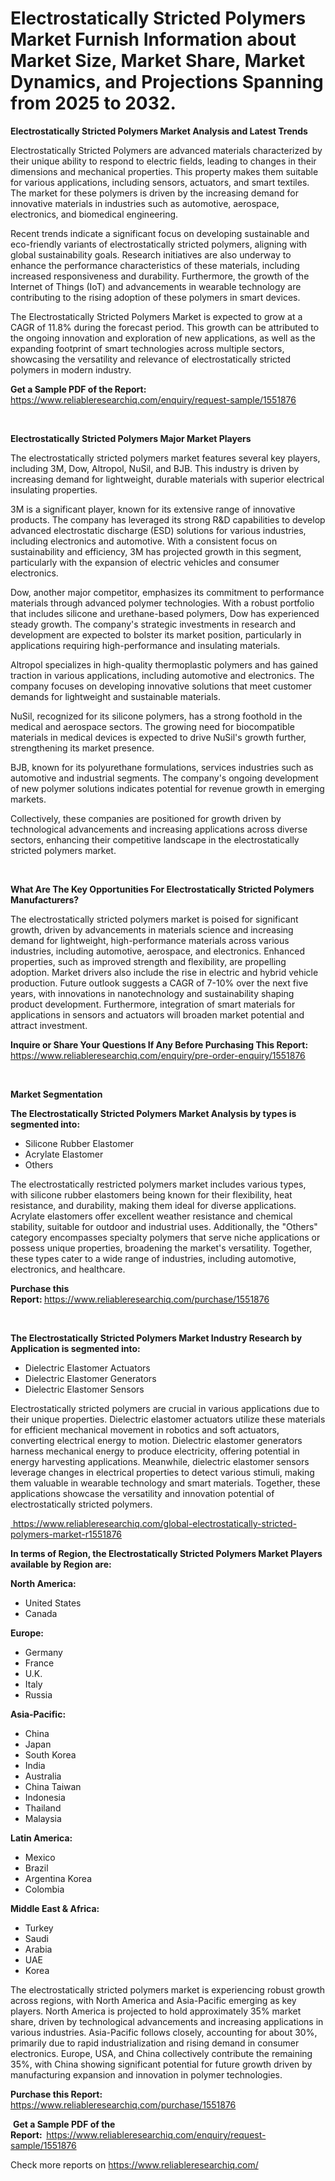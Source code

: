 <p><h1>Electrostatically Stricted Polymers Market Furnish Information about Market Size, Market Share, Market Dynamics, and Projections Spanning from 2025 to 2032.</h1></p><p><strong>Electrostatically Stricted Polymers Market Analysis and Latest Trends</strong></p>
<p><p>Electrostatically Stricted Polymers are advanced materials characterized by their unique ability to respond to electric fields, leading to changes in their dimensions and mechanical properties. This property makes them suitable for various applications, including sensors, actuators, and smart textiles. The market for these polymers is driven by the increasing demand for innovative materials in industries such as automotive, aerospace, electronics, and biomedical engineering.</p><p>Recent trends indicate a significant focus on developing sustainable and eco-friendly variants of electrostatically stricted polymers, aligning with global sustainability goals. Research initiatives are also underway to enhance the performance characteristics of these materials, including increased responsiveness and durability. Furthermore, the growth of the Internet of Things (IoT) and advancements in wearable technology are contributing to the rising adoption of these polymers in smart devices.</p><p>The Electrostatically Stricted Polymers Market is expected to grow at a CAGR of 11.8% during the forecast period. This growth can be attributed to the ongoing innovation and exploration of new applications, as well as the expanding footprint of smart technologies across multiple sectors, showcasing the versatility and relevance of electrostatically stricted polymers in modern industry.</p></p>
<p><strong>Get a Sample PDF of the Report:&nbsp;</strong> <a href="https://www.reliableresearchiq.com/enquiry/request-sample/1551876?utm_campaign=1834&utm_medium=2&utm_source=Github&utm_content=ia&utm_term=01022025&utm_id=electrostatically-stricted-polymers">https://www.reliableresearchiq.com/enquiry/request-sample/1551876</a></p>
<p>&nbsp;</p>
<p><strong>Electrostatically Stricted Polymers Major Market Players</strong></p>
<p><p>The electrostatically stricted polymers market features several key players, including 3M, Dow, Altropol, NuSil, and BJB. This industry is driven by increasing demand for lightweight, durable materials with superior electrical insulating properties.</p><p>3M is a significant player, known for its extensive range of innovative products. The company has leveraged its strong R&D capabilities to develop advanced electrostatic discharge (ESD) solutions for various industries, including electronics and automotive. With a consistent focus on sustainability and efficiency, 3M has projected growth in this segment, particularly with the expansion of electric vehicles and consumer electronics.</p><p>Dow, another major competitor, emphasizes its commitment to performance materials through advanced polymer technologies. With a robust portfolio that includes silicone and urethane-based polymers, Dow has experienced steady growth. The company's strategic investments in research and development are expected to bolster its market position, particularly in applications requiring high-performance and insulating materials.</p><p>Altropol specializes in high-quality thermoplastic polymers and has gained traction in various applications, including automotive and electronics. The company focuses on developing innovative solutions that meet customer demands for lightweight and sustainable materials.</p><p>NuSil, recognized for its silicone polymers, has a strong foothold in the medical and aerospace sectors. The growing need for biocompatible materials in medical devices is expected to drive NuSil's growth further, strengthening its market presence.</p><p>BJB, known for its polyurethane formulations, services industries such as automotive and industrial segments. The company's ongoing development of new polymer solutions indicates potential for revenue growth in emerging markets.</p><p>Collectively, these companies are positioned for growth driven by technological advancements and increasing applications across diverse sectors, enhancing their competitive landscape in the electrostatically stricted polymers market.</p></p>
<p>&nbsp;</p>
<p><strong>What Are The Key Opportunities For Electrostatically Stricted Polymers Manufacturers?</strong></p>
<p><p>The electrostatically stricted polymers market is poised for significant growth, driven by advancements in materials science and increasing demand for lightweight, high-performance materials across various industries, including automotive, aerospace, and electronics. Enhanced properties, such as improved strength and flexibility, are propelling adoption. Market drivers also include the rise in electric and hybrid vehicle production. Future outlook suggests a CAGR of 7-10% over the next five years, with innovations in nanotechnology and sustainability shaping product development. Furthermore, integration of smart materials for applications in sensors and actuators will broaden market potential and attract investment.</p></p>
<p><strong>Inquire or Share Your Questions If Any Before Purchasing This Report:</strong> <a href="https://www.reliableresearchiq.com/enquiry/pre-order-enquiry/1551876?utm_campaign=1834&utm_medium=2&utm_source=Github&utm_content=ia&utm_term=01022025&utm_id=electrostatically-stricted-polymers">https://www.reliableresearchiq.com/enquiry/pre-order-enquiry/1551876</a></p>
<p>&nbsp;</p>
<p><strong>Market Segmentation</strong></p>
<p><strong>The Electrostatically Stricted Polymers Market Analysis by types is segmented into:</strong></p>
<p><ul><li>Silicone Rubber Elastomer</li><li>Acrylate Elastomer</li><li>Others</li></ul></p>
<p><p>The electrostatically restricted polymers market includes various types, with silicone rubber elastomers being known for their flexibility, heat resistance, and durability, making them ideal for diverse applications. Acrylate elastomers offer excellent weather resistance and chemical stability, suitable for outdoor and industrial uses. Additionally, the "Others" category encompasses specialty polymers that serve niche applications or possess unique properties, broadening the market's versatility. Together, these types cater to a wide range of industries, including automotive, electronics, and healthcare.</p></p>
<p><strong>Purchase this Report:&nbsp;</strong><a href="https://www.reliableresearchiq.com/purchase/1551876?utm_campaign=1834&utm_medium=2&utm_source=Github&utm_content=ia&utm_term=01022025&utm_id=electrostatically-stricted-polymers">https://www.reliableresearchiq.com/purchase/1551876</a></p>
<p>&nbsp;</p>
<p><strong>The Electrostatically Stricted Polymers Market Industry Research by Application is segmented into:</strong></p>
<p><ul><li>Dielectric Elastomer Actuators</li><li>Dielectric Elastomer Generators</li><li>Dielectric Elastomer Sensors</li></ul></p>
<p><p>Electrostatically stricted polymers are crucial in various applications due to their unique properties. Dielectric elastomer actuators utilize these materials for efficient mechanical movement in robotics and soft actuators, converting electrical energy to motion. Dielectric elastomer generators harness mechanical energy to produce electricity, offering potential in energy harvesting applications. Meanwhile, dielectric elastomer sensors leverage changes in electrical properties to detect various stimuli, making them valuable in wearable technology and smart materials. Together, these applications showcase the versatility and innovation potential of electrostatically stricted polymers.</p></p>
<p><a href="https://www.reliableresearchiq.com/global-electrostatically-stricted-polymers-market-r1551876?utm_campaign=1834&utm_medium=2&utm_source=Github&utm_content=ia&utm_term=01022025&utm_id=electrostatically-stricted-polymers">&nbsp;https://www.reliableresearchiq.com/global-electrostatically-stricted-polymers-market-r1551876</a></p>
<p><strong>In terms of Region, the Electrostatically Stricted Polymers Market Players available by Region are:</strong></p>
<p>
    <p> <strong> North America: </strong>
        <ul>
            <li>United States</li>
            <li>Canada</li>
        </ul>
        </p> 
    <p> <strong> Europe: </strong>
        <ul>
            <li>Germany</li>
            <li>France</li>
            <li>U.K.</li>
            <li>Italy</li>
            <li>Russia</li>
        </ul>
        </p> 
    <p> <strong> Asia-Pacific: </strong>
        <ul>
            <li>China</li>
            <li>Japan</li>
            <li>South Korea</li>
            <li>India</li>
            <li>Australia</li>
            <li>China Taiwan</li>
            <li>Indonesia</li>
            <li>Thailand</li>
            <li>Malaysia</li>
        </ul>
        </p> 
    <p> <strong> Latin America: </strong>
        <ul>
            <li>Mexico</li>
            <li>Brazil</li>
            <li>Argentina Korea</li>
            <li>Colombia</li>
        </ul>
        </p> 
    <p> <strong> Middle East & Africa: </strong>
        <ul>
            <li>Turkey</li>
            <li>Saudi</li>
            <li>Arabia</li>
            <li>UAE</li>
            <li>Korea</li>
        </ul>
    </p>
    </p>
<p><p>The electrostatically stricted polymers market is experiencing robust growth across regions, with North America and Asia-Pacific emerging as key players. North America is projected to hold approximately 35% market share, driven by technological advancements and increasing applications in various industries. Asia-Pacific follows closely, accounting for about 30%, primarily due to rapid industrialization and rising demand in consumer electronics. Europe, USA, and China collectively contribute the remaining 35%, with China showing significant potential for future growth driven by manufacturing expansion and innovation in polymer technologies.</p></p>
<p><strong>Purchase this Report: </strong><a href="https://www.reliableresearchiq.com/purchase/1551876?utm_campaign=1834&utm_medium=2&utm_source=Github&utm_content=ia&utm_term=01022025&utm_id=electrostatically-stricted-polymers">https://www.reliableresearchiq.com/purchase/1551876</a></p>
<p>&nbsp;<strong>Get a Sample PDF of the Report:&nbsp;&nbsp;</strong><a href="https://www.reliableresearchiq.com/enquiry/request-sample/1551876?utm_campaign=1834&utm_medium=2&utm_source=Github&utm_content=ia&utm_term=01022025&utm_id=electrostatically-stricted-polymers">https://www.reliableresearchiq.com/enquiry/request-sample/1551876</a></p>
<p><strong></strong></p>
<p>Check more reports on <a href="https://www.reliableresearchiq.com/?utm_campaign=1834&utm_medium=2&utm_source=Github&utm_content=ia&utm_term=01022025&utm_id=electrostatically-stricted-polymers">https://www.reliableresearchiq.com/</a></p>